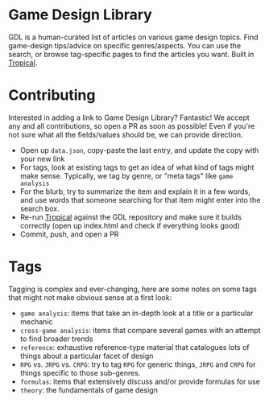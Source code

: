 # Game Design Library

GDL is a human-curated list of articles on various game design topics. Find game-design tips/advice on specific genres/aspects. You can use the search, or browse tag-specific pages to find the articles you want. Built in [Tropical](github.com/nightblade9/tropical).

# Contributing

Interested in adding a link to Game Design Library? Fantastic! We accept any and all contributions, so open a PR as soon as possible! Even if you're not sure what all the fields/values should be, we can provide direction.

- Open up `data.json`, copy-paste the last entry, and update the copy with your new link
- For tags, look at existing tags to get an idea of what kind of tags might make sense. Typically, we tag by genre, or "meta tags" like `game analysis`
- For the blurb, try to summarize the item and explain it in a few words, and use words that someone searching for that item might enter into the search box.
- Re-run [Tropical](github.com/nightblade9/tropical) against the GDL repository and make sure it builds correctly (open up index.html and check if everything looks good)
- Commit, push, and open a PR

# Tags

Tagging is complex and ever-changing, here are some notes on some tags that might not make obvious sense at a first look:

- `game analysis`: items that take an in-depth look at a title or a particular mechanic
- `cross-game analysis`: items that compare several games with an attempt to find broader trends
- `reference`: exhaustive reference-type material that catalogues lots of things about a particular facet of design
- `RPG` vs. `JRPG` vs. `CRPG`: try to tag `RPG` for generic things, `JRPG` and `CRPG` for things specific to those sub-genres.
- `formulas`: items that extensively discuss and/or provide formulas for use
- `theory`: the fundamentals of game design

